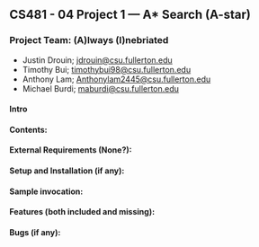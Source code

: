 ## CS481 - 04 Project 1 — A* Search (A-star)
### Project Team: (A)lways (I)nebriated
- Justin Drouin; jdrouin@csu.fullerton.edu
- Timothy Bui; timothybui98@csu.fullerton.edu
- Anthony Lam; Anthonylam2445@csu.fullerton.edu
- Michael Burdi; maburdi@csu.fullerton.edu
#### Intro


#### Contents:
#### External Requirements (None?):
#### Setup and Installation (if any):
#### Sample invocation:
#### Features (both included and missing):
#### Bugs (if any):
